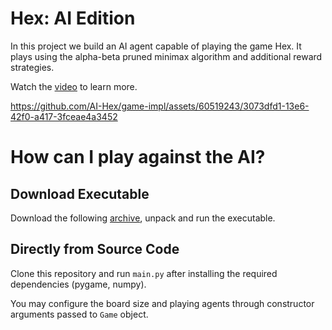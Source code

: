 # Hex: AI Edition
In this project we build an AI agent capable of playing the game Hex. 
It plays using the alpha-beta pruned minimax algorithm and additional reward strategies. 

Watch the [video](https://youtu.be/U4LD2YNtphw) to learn more.

https://github.com/AI-Hex/game-impl/assets/60519243/3073dfd1-13e6-42f0-a417-3fceae4a3452

# How can I play against the AI?
## Download Executable
Download the following [archive](https://drive.google.com/file/d/1uOHx-GarOiRBFHZanLyH8LDQ9Qu7VlET/view?usp=sharing), unpack and run the executable.

## Directly from Source Code
Clone this repository and run `main.py` after installing the required dependencies (pygame, numpy). 

You may configure the board size and playing agents through constructor arguments passed to `Game` object.
